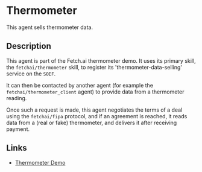 # Thermometer

This agent sells thermometer data.

## Description

This agent is part of the Fetch.ai thermometer demo. It uses its primary skill, the `fetchai/thermometer` skill, to register its 'thermometer-data-selling' service on the `SOEF`. 

It can then be contacted by another agent (for example the `fetchai/thermometer_client` agent) to provide data from a thermometer reading. 

Once such a request is made, this agent negotiates the terms of a deal using the `fetchai/fipa` protocol, and if an agreement is reached, it reads data from a (real or fake) thermometer, and delivers it after receiving payment.

## Links

* <a href="https://docs.fetch.ai/aea/thermometer-skills/" target="_blank">Thermometer Demo</a>

